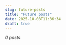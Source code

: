 ```yaml
---
slug: future-posts
title: "Future posts"
date: 2025-10-08T11:36:34
draft: true
---
```


*0 posts*


